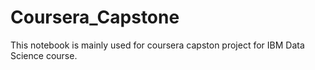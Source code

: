# Coursera_Capstone
This notebook is mainly used for coursera capston project for IBM Data Science course.
